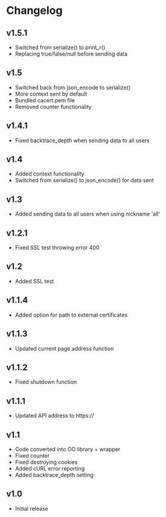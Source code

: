 # Changelog

## v1.5.1
- Switched from serialize() to print_r()
- Replacing true/false/null before sending data

## v1.5
- Switched back from json_encode to serialize()
- More context sent by default
- Bundled cacert.pem file
- Removed counter functionality

## v1.4.1
- Fixed backtrace_depth when sending data to all users

## v1.4
- Added context functionality
- Switched from serialize() to json_encode() for data sent

## v1.3
- Added sending data to all users when using nickname 'all'

## v1.2.1
- Fixed SSL test throwing error 400

## v1.2
- Added SSL test

## v1.1.4
- Added option for path to external certificates

## v1.1.3
- Updated current page address function

## v1.1.2
- Fixed shutdown function

## v1.1.1
- Updated API address to https://

## v1.1
- Code converted into OO library + wrapper
- Fixed counter
- Fixed destroying cookies
- Added cURL error reporting
- Added backtrace_depth setting

## v1.0
- Initial release
